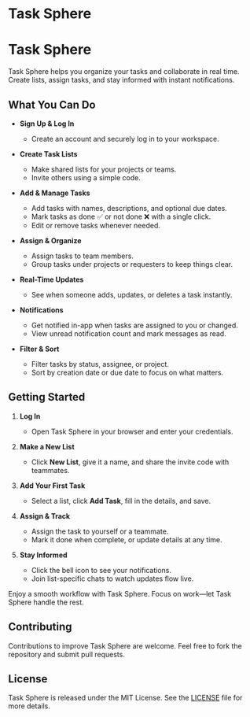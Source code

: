 # Task Sphere

# Task Sphere

Task Sphere helps you organize your tasks and collaborate in real time. Create lists, assign tasks, and stay informed with instant notifications.

## What You Can Do

* **Sign Up & Log In**

  * Create an account and securely log in to your workspace.

* **Create Task Lists**

  * Make shared lists for your projects or teams.
  * Invite others using a simple code.

* **Add & Manage Tasks**

  * Add tasks with names, descriptions, and optional due dates.
  * Mark tasks as done ✅ or not done ❌ with a single click.
  * Edit or remove tasks whenever needed.

* **Assign & Organize**

  * Assign tasks to team members.
  * Group tasks under projects or requesters to keep things clear.

* **Real-Time Updates**

  * See when someone adds, updates, or deletes a task instantly.

* **Notifications**

  * Get notified in-app when tasks are assigned to you or changed.
  * View unread notification count and mark messages as read.

* **Filter & Sort**

  * Filter tasks by status, assignee, or project.
  * Sort by creation date or due date to focus on what matters.

## Getting Started

1. **Log In**

   * Open Task Sphere in your browser and enter your credentials.

2. **Make a New List**

   * Click **New List**, give it a name, and share the invite code with teammates.

3. **Add Your First Task**

   * Select a list, click **Add Task**, fill in the details, and save.

4. **Assign & Track**

   * Assign the task to yourself or a teammate.
   * Mark it done when complete, or update details at any time.

5. **Stay Informed**

   * Click the bell icon to see your notifications.
   * Join list-specific chats to watch updates flow live.

Enjoy a smooth workflow with Task Sphere. Focus on work—let Task Sphere handle the rest.

## Contributing

Contributions to improve Task Sphere are welcome. Feel free to fork the repository and submit pull requests.

## License

Task Sphere is released under the MIT License. See the [LICENSE](https://github.com/Fynn9563/Task-Sphere/blob/master/LICENSE) file for more details.